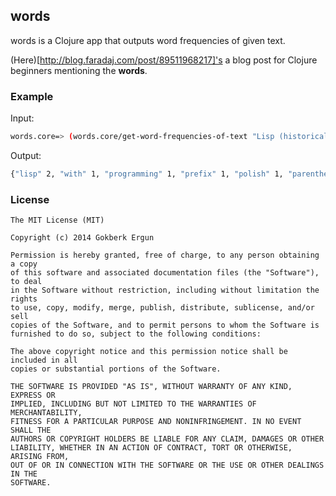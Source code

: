 ## words

words is a Clojure app that outputs word frequencies of given text.

(Here)[http://blog.faradaj.com/post/89511968217]'s a blog post for Clojure beginners mentioning the **words**.

### Example

Input:
```bash
words.core=> (words.core/get-word-frequencies-of-text "Lisp (historically, LISP) is a family of computer programming languages with a long history and a distinctive, fully parenthesized Polish prefix notation.")
```

Output:
```bash
{"lisp" 2, "with" 1, "programming" 1, "prefix" 1, "polish" 1, "parenthesized" 1, "notation" 1, "long" 1, "languages" 1, "history" 1, "historically" 1, "fully" 1, "family" 1, "distinctive" 1, "computer" 1}
```

### License

	The MIT License (MIT)
    
    Copyright (c) 2014 Gokberk Ergun
    
    Permission is hereby granted, free of charge, to any person obtaining a copy
    of this software and associated documentation files (the "Software"), to deal
    in the Software without restriction, including without limitation the rights
    to use, copy, modify, merge, publish, distribute, sublicense, and/or sell
    copies of the Software, and to permit persons to whom the Software is
    furnished to do so, subject to the following conditions:
    
    The above copyright notice and this permission notice shall be included in all
    copies or substantial portions of the Software.
    
    THE SOFTWARE IS PROVIDED "AS IS", WITHOUT WARRANTY OF ANY KIND, EXPRESS OR
    IMPLIED, INCLUDING BUT NOT LIMITED TO THE WARRANTIES OF MERCHANTABILITY,
    FITNESS FOR A PARTICULAR PURPOSE AND NONINFRINGEMENT. IN NO EVENT SHALL THE
    AUTHORS OR COPYRIGHT HOLDERS BE LIABLE FOR ANY CLAIM, DAMAGES OR OTHER
    LIABILITY, WHETHER IN AN ACTION OF CONTRACT, TORT OR OTHERWISE, ARISING FROM,
    OUT OF OR IN CONNECTION WITH THE SOFTWARE OR THE USE OR OTHER DEALINGS IN THE
    SOFTWARE.
